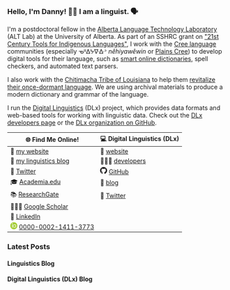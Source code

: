 ### Hello, I'm Danny! 👋🏻 I am a linguist. 🗣

I'm a postdoctoral fellow in the [Alberta Language Technology Laboratory][ALT-Lab] (ALT Lab) at the University of Alberta. As part of an SSHRC grant on ["21st Century Tools for Indigenous Languages"][21C], I work with the [Cree language][Cree] communities (especially ᓀᐦᐃᔭᐍᐏᐣ _nêhiyawêwin_ or [Plains Cree][Plains-Cree]) to develop digital tools for their language, such as [smart online dictionaries][dictionary], spell checkers, and automated text parsers.

I also work with the [Chitimacha Tribe of Louisiana][Chitimacha] to help them [revitalize their once-dormant language][renaissance]. We are using archival materials to produce a modern dictionary and grammar of the language.

I run the [Digital Linguistics][DLx] (DLx) project, which provides data formats and web-based tools for working with linguistic data. Check out the [DLx developers page][DLx-dev] or the [DLx organization on GitHub][DLx-GitHub].

🌐 **Find Me Online!**                                                    | 💻 **Digital Linguistics (DLx)**
--------------------------------------------------------------------------|---------------------------------
🔗 [my website][website]                                                  | 🔗 [website][DLx]
📝 [my linguistics blog][blog]                                            | 👨🏼‍💻 [developers][DLx-dev]
💬 [Twitter][Twitter]                                                     | <img src="GitHub.png" height="16" width="16"> [GitHub][DLx-GitHub]
🎓 [Academia.edu][Academia]                                               | 📝 [blog][DLx-blog]
📚 [ResearchGate][ResearchGate]                                           | 💬 [Twitter][DLx-Twitter]
👨🏼‍🏫 [Google Scholar][Scholar]                                              |
👔 [LinkedIn][LinkedIn]                                                   |
<img src="ORCID.png" height="16" width="16"> [0000-0002-1411-3773][ORCID] |

### Latest Posts

#### Linguistics Blog

<!-- blog-posts -->

#### Digital Linguistics (DLx) Blog

<!-- dlx-posts -->

<!-- LINKS -->
[21C]:          https://21c.tools/
[Academia]:     https://ucsb.academia.edu/dhieber
[ALT-Lab]:      https://altlab.artsrn.ualberta.ca/
[blog]:         https://blog.danielhieber.com/
[Chitimacha]:   https://en.wikipedia.org/wiki/Chitimacha
[Cree]:         https://en.wikipedia.org/wiki/Cree_language
[dictionary]:   https://altlab.ualberta.ca/itwewina/
[DLx]:          https://digitallinguistics.io/
[DLx-blog]:     https://medium.com/digital-linguistics
[DLx-dev]:      https://developer.digitallinguistics.io/
[DLx-GitHub]:   https://github.com/digitallinguistics
[DLx-Twitter]:  https://twitter.com/digitalling
[LinkedIn]:     https://www.linkedin.com/in/dwhieb/
[ORCID]:        https://orcid.org/0000-0002-1411-3773
[Plains-Cree]:  https://en.wikipedia.org/wiki/Plains_Cree
[renaissance]:  https://time.com/3975016/chitimacha-language-comeback/
[ResearchGate]: https://www.researchgate.net/profile/Daniel_Hieber
[Scholar]:      https://scholar.google.com/citations?user=szOfkaoAAAAJ&hl=en
[Twitter]:      https://twitter.com/dwhieb
[website]:      https://danielhieber.com/
